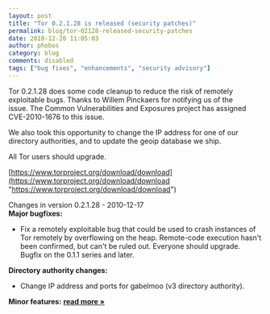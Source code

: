```yaml
---
layout: post
title: "Tor 0.2.1.28 is released (security patches)"
permalink: blog/tor-02128-released-security-patches
date: 2010-12-20 11:05:03
author: phobos
category: blog
comments: disabled
tags: ["bug fixes", "enhancements", "security advisory"]
---
```


Tor 0.2.1.28 does some code cleanup to reduce the risk of remotely  
 exploitable bugs. Thanks to Willem Pinckaers for notifying us of the  
 issue. The Common Vulnerabilities and Exposures project has assigned  
 CVE-2010-1676 to this issue.

We also took this opportunity to change the IP address for one of our  
 directory authorities, and to update the geoip database we ship.

All Tor users should upgrade.

[https://www.torproject.org/download/download](https://www.torproject.org/download/download "https://www.torproject.org/download/download")

Changes in version 0.2.1.28 - 2010-12-17  
 **Major bugfixes:**

-   Fix a remotely exploitable bug that could be used to crash instances of Tor remotely by overflowing on the heap. Remote-code execution hasn't been confirmed, but can't be ruled out. Everyone should upgrade. Bugfix on the 0.1.1 series and later.

**Directory authority changes:**

-   Change IP address and ports for gabelmoo (v3 directory authority).

**Minor features:** [**read more »**](https://blog.torproject.org/blog/tor-02128-released-security-patches)
